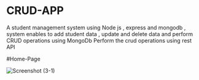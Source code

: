 # CRUD-APP
A student management system using Node js , express and mongodb , system enables to add student data , update and delete data and perform CRUD operations using MongoDb Perform the crud operations using rest API


#Home-Page


![Screenshot (3-1)](https://user-images.githubusercontent.com/108576677/207951386-d0458b86-8f6a-43e9-b77e-453a634b2401.png)
